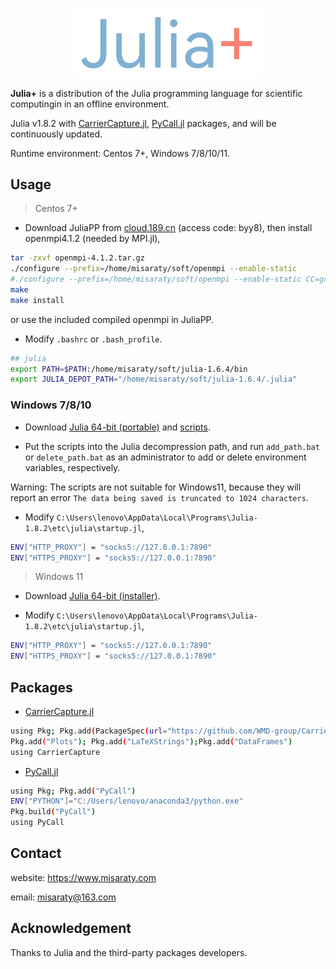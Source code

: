 <p align=center>
<img src="https://github.com/misaraty/juliaplus/blob/master/logo.jpg" width=300px height=auto/>
</p>

**Julia+** is a distribution of the Julia programming language for scientific computingin in an offline environment.

Julia v1.8.2 with [CarrierCapture.jl](https://github.com/WMD-group/CarrierCapture.jl), [PyCall.jl](https://github.com/JuliaPy/PyCall.jl) packages, and will be continuously updated.

Runtime environment: Centos 7+, Windows 7/8/10/11.

## Usage

> Centos 7+

* Download JuliaPP from [cloud.189.cn](https://cloud.189.cn/web/share?code=Ab6N3aQFJry2) (access code: byy8), then install openmpi4.1.2 (needed by MPI.jl), 

```bash
tar -zxvf openmpi-4.1.2.tar.gz
./configure --prefix=/home/misaraty/soft/openmpi --enable-static
#./configure --prefix=/home/misaraty/soft/openmpi --enable-static CC=gcc CXX=g++ F77=gfortran FC=gfortran F90=gfortran
make
make install
```

or use the included compiled openmpi in JuliaPP.

* Modify `.bashrc` or `.bash_profile`.

```bash
## julia
export PATH=$PATH:/home/misaraty/soft/julia-1.6.4/bin
export JULIA_DEPOT_PATH="/home/misaraty/soft/julia-1.6.4/.julia"
```

### Windows 7/8/10

* Download [Julia 64-bit (portable)](https://julialang.org/downloads/) and [scripts](https://github.com/misaraty/juliaplus/tree/master/windows).

* Put the scripts into the Julia decompression path, and run `add_path.bat` or `delete_path.bat` as an administrator to add or delete environment variables, respectively.

Warning: The scripts are not suitable for Windows11, because they will report an error `The data being saved is truncated to 1024 characters`.

* Modify `C:\Users\lenovo\AppData\Local\Programs\Julia-1.8.2\etc\julia\startup.jl`, 

```bash
ENV["HTTP_PROXY"] = "socks5://127.0.0.1:7890"
ENV["HTTPS_PROXY"] = "socks5://127.0.0.1:7890"
```

> Windows 11

* Download [Julia 64-bit (installer)](https://julialang.org/downloads/).

* Modify `C:\Users\lenovo\AppData\Local\Programs\Julia-1.8.2\etc\julia\startup.jl`, 

```bash
ENV["HTTP_PROXY"] = "socks5://127.0.0.1:7890"
ENV["HTTPS_PROXY"] = "socks5://127.0.0.1:7890"
```

## Packages

* [CarrierCapture.jl](https://github.com/WMD-group/CarrierCapture.jl)

```bash
using Pkg; Pkg.add(PackageSpec(url="https://github.com/WMD-group/CarrierCapture.jl"))
Pkg.add("Plots"); Pkg.add("LaTeXStrings");Pkg.add("DataFrames")
using CarrierCapture
```

* [PyCall.jl](https://github.com/JuliaPy/PyCall.jl)

```bash
using Pkg; Pkg.add("PyCall")
ENV["PYTHON"]="C:/Users/lenovo/anaconda3/python.exe"
Pkg.build("PyCall")
using PyCall
```

## Contact

website: https://www.misaraty.com

email: misaraty@163.com

## Acknowledgement

Thanks to Julia and the third-party packages developers.

